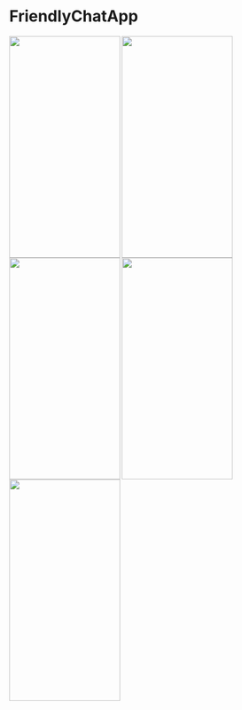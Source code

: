 # FriendlyChatApp
<a href="url"><img src="https://user-images.githubusercontent.com/65353606/129225605-94cc4dcd-47c5-4b0f-a62b-19185c7002d6.jpg" align="left" height="400" width="200" ></a>
<a href="url"><img src="https://user-images.githubusercontent.com/65353606/129226077-e61c2467-1927-4a15-9ce1-fba53c581ab0.jpg" align="left" height="400" width="200" ></a>
<a href="url"><img src="https://user-images.githubusercontent.com/65353606/129226082-e5b5106d-43e2-4a9c-bdc0-311b69db1edc.jpg" align="left" height="400" width="200" ></a>
<a href="url"><img src="https://user-images.githubusercontent.com/65353606/129226082-e5b5106d-43e2-4a9c-bdc0-311b69db1edc.jpg" align="left" height="400" width="200" ></a>
<a href="url"><img src="https://user-images.githubusercontent.com/65353606/129226089-994795ce-b32b-442d-be12-412bca294bc1.jpg" align="left" height="400" width="200" ></a>
